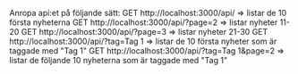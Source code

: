 Anropa api:et på följande sätt:
GET http://localhost:3000/api/ => listar de 10 första nyheterna
GET http://localhost:3000/api/?page=2 => listar nyheter 11-20
GET http://localhost:3000/api/?page=3 => listar nyheter 21-30
GET http://localhost:3000/api/?tag=Tag 1 => listar de 10 första nyheter som är taggade med "Tag 1"
GET http://localhost:3000/api/?tag=Tag 1&page=2 => listar de följande 10 nyheterna som är taggade med "Tag 1"